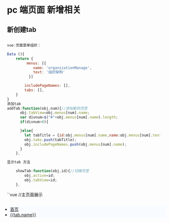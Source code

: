 # pc 端页面 新增相关

## 新创建tab 

```js

vue:页面菜单组织：

Data (){
    return {
         menus: [{
            name: 'organizationManage',
            text: '组织架构'
          }]

        includePageNames: [],
        tabs: [],
    }
}
添加tab
addTab:function(obj,num){//添加新的页签
	  obj.tabView=obj.menus[num].name;
      var divnum=$("#"+obj.menus[num].name).length;
      if(divnum>0){

      }else{
       	let tabTitle = {id:obj.menus[num].name,name:obj.menus[num].text};
        obj.tabs.push(tabTitle);
        obj.includePageNames.push(obj.menus[num].name);
      }
    },

显示tab 方法

    showTab:function(obj,id){//切换页签
    	obj.active=id;
    	obj.tabView=id;
    },

```


``vue
//主页面展示 
<ul class="nav nav-tabs" style="float: left;width: 100%;padding: 0 10px;background: #f8fbff;">
      <li :class="{active:isIndex}">
        <a href="javascript:void(0);">
          <span style="padding-right: 10px;" @click="toggle('home_jituan')">首页</span>
        </a>
      </li>
      <li v-for="(tab,index) in tabs" :key="index" :id="tab.id" :class="{active:tab.id==tabView}">
        <a href="javascript:void(0);">
          <span @click="toggle(tab.id)">{{tab.name}}</span>
          <i class="fa fa-remove closeable" @click="del(tab.id,$event)" title="关闭"></i>
        </a>
      </li>
    </ul>


```